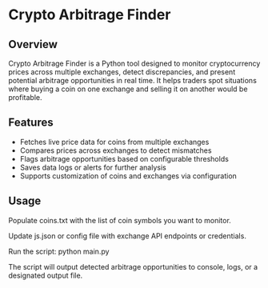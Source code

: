 # Crypto Arbitrage Finder

## Overview  
Crypto Arbitrage Finder is a Python tool designed to monitor cryptocurrency prices across multiple exchanges, detect discrepancies, and present potential arbitrage opportunities in real time. It helps traders spot situations where buying a coin on one exchange and selling it on another would be profitable.

## Features  
- Fetches live price data for coins from multiple exchanges  
- Compares prices across exchanges to detect mismatches  
- Flags arbitrage opportunities based on configurable thresholds  
- Saves data logs or alerts for further analysis  
- Supports customization of coins and exchanges via configuration  

## Usage

Populate coins.txt with the list of coin symbols you want to monitor.

Update js.json or config file with exchange API endpoints or credentials.

Run the script: python main.py

The script will output detected arbitrage opportunities to console, logs, or a designated output file.
